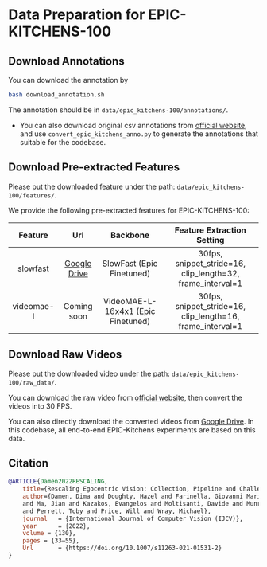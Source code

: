 # Data Preparation for EPIC-KITCHENS-100

## Download Annotations

You can download the annotation by
```bash
bash download_annotation.sh
```
The annotation should be in `data/epic_kitchens-100/annotations/`.

-  You can also download original csv annotations from [official website](https://github.com/epic-kitchens/epic-kitchens-100-annotations), and use `convert_epic_kitchens_anno.py` to generate the annotations that suitable for the codebase.

## Download Pre-extracted Features

Please put the downloaded feature under the path: `data/epic_kitchens-100/features/`.


We provide the following pre-extracted features for EPIC-KITCHENS-100:

|  Feature   |                                                Url                                                 |              Backbone              |                 Feature Extraction Setting                 |
| :--------: | :------------------------------------------------------------------------------------------------: | :--------------------------------: | :--------------------------------------------------------: |
|  slowfast  | [Google Drive](https://drive.google.com/file/d/12cDSUkJJ-id2LqKYm5fxTNDg9NOnhAAZ/view?usp=sharing) |     SlowFast (Epic Finetuned)      | 30fps, snippet_stride=16, clip_length=32, frame_interval=1 |
| videomae-l |                                            Coming soon                                             | VideoMAE-L-16x4x1 (Epic Finetuned) | 30fps, snippet_stride=16, clip_length=16, frame_interval=1 |

## Download Raw Videos

Please put the downloaded video under the path: `data/epic_kitchens-100/raw_data/`.

You can download the raw video from [official website](https://github.com/epic-kitchens/epic-kitchens-download-scripts), then convert the videos into 30 FPS.

You can also directly download the converted videos from [Google Drive](https://drive.google.com/file/d/1LKPKcsIqMe10cmC2O_zlzaHMJzk5him_/view?usp=sharing). In this codebase, all end-to-end EPIC-Kitchens experiments are based on this data.

## Citation

```BibTeX
@ARTICLE{Damen2022RESCALING,
    title={Rescaling Egocentric Vision: Collection, Pipeline and Challenges for EPIC-KITCHENS-100},
    author={Damen, Dima and Doughty, Hazel and Farinella, Giovanni Maria and Furnari, Antonino 
    and Ma, Jian and Kazakos, Evangelos and Moltisanti, Davide and Munro, Jonathan 
    and Perrett, Toby and Price, Will and Wray, Michael},
    journal   = {International Journal of Computer Vision (IJCV)},
    year      = {2022},
    volume = {130},
    pages = {33–55},
    Url       = {https://doi.org/10.1007/s11263-021-01531-2}
} 
```
